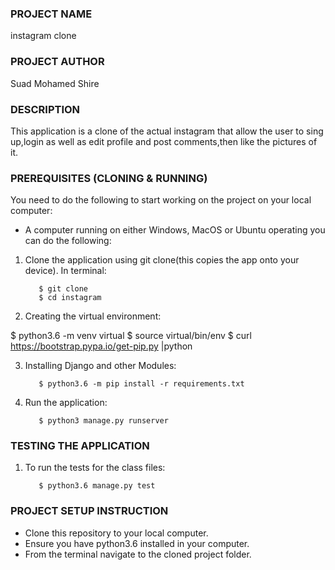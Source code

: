 ### PROJECT NAME
instagram clone 
### PROJECT AUTHOR
Suad Mohamed Shire
### DESCRIPTION
This application is a clone of the actual instagram that allow the user to sing up,login as well as  edit profile and post comments,then like the pictures of it.
### PREREQUISITES (CLONING & RUNNING)
You need to do the following to start working on the project on your local computer:
* A computer running on either Windows, MacOS or Ubuntu operating you can do the following:

1. Clone the application using git clone(this copies the app onto your device). In terminal:

          $ git clone
          $ cd instagram

2. Creating the virtual environment:

$ python3.6 -m venv virtual
          $ source virtual/bin/env
          $ curl https://bootstrap.pypa.io/get-pip.py |python        

3. Installing Django and other Modules: 

          $ python3.6 -m pip install -r requirements.txt

4. Run the application:

          $ python3 manage.py runserver

### TESTING THE APPLICATION
1. To run the tests for the class files:

          $ python3.6 manage.py test 

### PROJECT SETUP INSTRUCTION
- Clone this repository to your local computer.
- Ensure you have python3.6 installed in your computer.
- From the terminal navigate to the cloned project folder.

